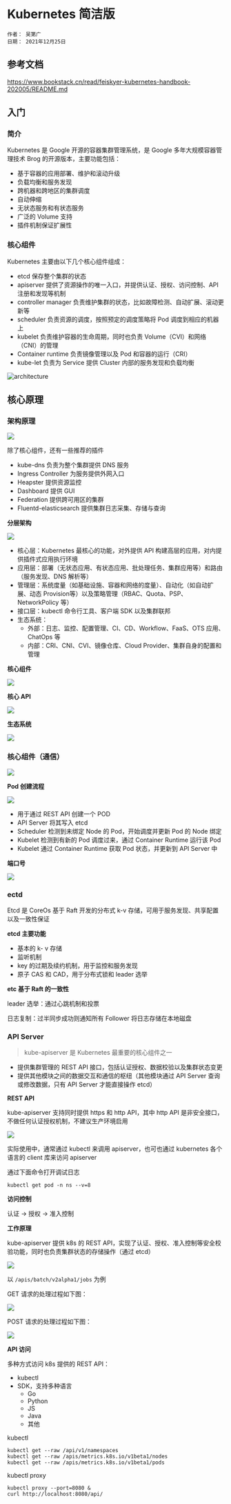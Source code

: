 # Kubernetes 简洁版

```describe
作者： 吴第广
日期： 2021年12月25日
```

## 参考文档

https://www.bookstack.cn/read/feiskyer-kubernetes-handbook-202005/README.md

## 入门

### 简介

Kubernetes 是 Google 开源的容器集群管理系统，是 Google 多年大规模容器管理技术 Brog 的开源版本，主要功能包括：

* 基于容器的应用部署、维护和滚动升级
* 负载均衡和服务发现
* 跨机器和跨地区的集群调度
* 自动伸缩
* 无状态服务和有状态服务
* 广泛的 Volume 支持
* 插件机制保证扩展性

### 核心组件

Kubernetes 主要由以下几个核心组件组成：

* etcd 保存整个集群的状态
* apiserver 提供了资源操作的唯一入口，并提供认证、授权、访问控制、API 注册和发现等机制
* controller manager 负责维护集群的状态，比如故障检测、自动扩展、滚动更新等
* scheduler 负责资源的调度，按照预定的调度策略将 Pod 调度到相应的机器上
* kubelet 负责维护容器的生命周期，同时也负责 Volume（CVI）和网络（CNI）的管理
* Container runtime 负责镜像管理以及 Pod 和容器的运行（CRI）
* kube-let 负责为 Service 提供 Cluster 内部的服务发现和负载均衡

![architecture](https://cdn.jsdelivr.net/gh/wudg/picgo@master/images/architecture.png)

## 核心原理

### 架构原理

![](https://cdn.jsdelivr.net/gh/wudg/picgo@master/images/components.png)

除了核心组件，还有一些推荐的插件

* kube-dns 负责为整个集群提供 DNS 服务
* Ingress Controller 为服务提供外网入口
* Heapster 提供资源监控
* Dashboard 提供 GUI
* Federation 提供跨可用区的集群
* Fluentd-elasticsearch 提供集群日志采集、存储与查询

**分层架构**

![](https://cdn.jsdelivr.net/gh/wudg/picgo@master/images/14937095836427.jpg)

* 核心层：Kubernetes 最核心的功能，对外提供 API 构建高层的应用，对内提供插件式应用执行环境
* 应用层：部署（无状态应用、有状态应用、批处理任务、集群应用等）和路由（服务发现、DNS 解析等）
* 管理层：系统度量（如基础设施、容器和网络的度量）、自动化（如自动扩展、动态 Provision等）以及策略管理（RBAC、Quota、PSP、NetworkPolicy 等）
* 接口层：kubectl 命令行工具、客户端 SDK 以及集群联邦
* 生态系统：
  * 外部：日志、监控、配置管理、CI、CD、Workflow、FaaS、OTS 应用、ChatOps 等
  * 内部：CRI、CNI、CVI、镜像仓库、Cloud Provider、集群自身的配置和管理


**核心组件**

![](https://cdn.jsdelivr.net/gh/wudg/picgo@master/images/core-packages.png)

**核心 API**

![](https://cdn.jsdelivr.net/gh/wudg/picgo@master/images/core-apis.png)

**生态系统**

![](https://cdn.jsdelivr.net/gh/wudg/picgo@master/images/core-ecosystem.png)

### 核心组件（通信）

![](https://cdn.jsdelivr.net/gh/wudg/picgo@master/images/components1.png)

**Pod 创建流程**

![](https://cdn.jsdelivr.net/gh/wudg/picgo@master/images/workflow.png)

* 用于通过 REST API 创建一个 POD
* API Server 将其写入 etcd
* Scheduler 检测到未绑定 Node 的 Pod，开始调度并更新 Pod 的 Node 绑定
* Kubelet 检测到有新的 Pod 调度过来，通过 Container Runtime 运行该 Pod
* Kubelet 通过 Container Runtime 获取 Pod 状态，并更新到 API Server 中

**端口号**

![](https://cdn.jsdelivr.net/gh/wudg/picgo@master/images/ports.png)

### ectd

Etcd 是 CoreOs 基于 Raft 开发的分布式 k-v 存储，可用于服务发现、共享配置以及一致性保证

**etcd 主要功能**

* 基本的 k- v 存储
* 监听机制
* key 的过期及续约机制，用于监控和服务发现
* 原子 CAS 和 CAD，用于分布式锁和 leader 选举

**etc 基于 Raft 的一致性**

leader 选举：通过心跳机制和投票

日志复制：过半同步成功则通知所有 Follower 将日志存储在本地磁盘

### API Server
> kube-apiserver 是 Kubernetes 最重要的核心组件之一

* 提供集群管理的 REST API 接口，包括认证授权、数据校验以及集群状态变更
* 提供其他模块之间的数据交互和通信的枢纽（其他模块通过 API Server 查询或修改数据，只有 API Server 才能直接操作 etcd）

**REST API**

kube-apiserver 支持同时提供 https 和 http API，其中 http API 是非安全接口，不做任何认证授权机制，不建议生产环境启用

![](https://cdn.jsdelivr.net/gh/wudg/picgo@master/images/API-server-space.png)

实际使用中，通常通过 kubectl 来调用 apiserver，也可也通过 kubernetes 各个语言的 client 库来访问 apiserver

通过下面命令打开调试日志

```shell
kubectl get pod -n ns --v=8
```

**访问控制**

认证 -> 授权 -> 准入控制

**工作原理**

kube-apiserver 提供 k8s 的 REST API，实现了认证、授权、准入控制等安全校验功能，同时也负责集群状态的存储操作（通过 etcd）

![](https://cdn.jsdelivr.net/gh/wudg/picgo@master/images/kube-apiserver.png)

以 `/apis/batch/v2alpha1/jobs` 为例

GET 请求的处理过程如下图：

![](https://cdn.jsdelivr.net/gh/wudg/picgo@master/images/API-server-flow.png)

POST 请求的处理过程如下图：

![](https://cdn.jsdelivr.net/gh/wudg/picgo@master/images/API-server-storage-flow.png)

**API 访问**

多种方式访问 k8s 提供的 REST API：

* kubectl
* SDK，支持多种语言
  * Go
  * Python
  * JS
  * Java
  * 其他

kubectl

```shell
kubectl get --raw /api/v1/namespaces
kubectl get --raw /apis/metrics.k8s.io/v1beta1/nodes
kubectl get --raw /apis/metrics.k8s.io/v1beta1/pods
```

kubectl proxy

```shell
kubectl proxy --port=8080 &
curl http://localhost:8080/api/
```
